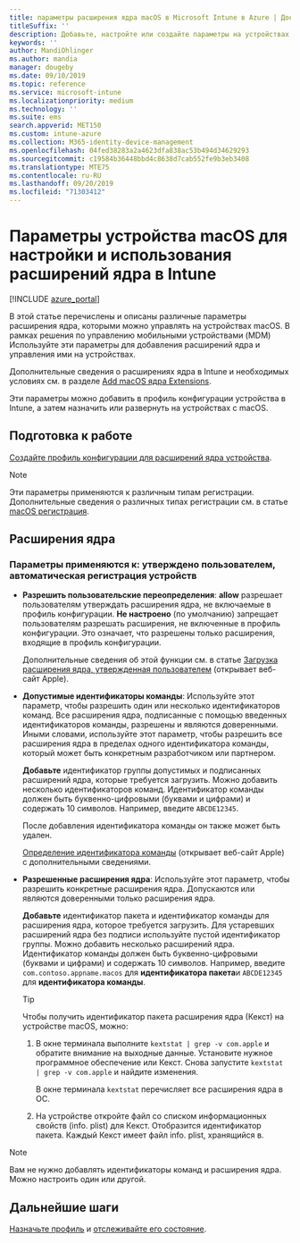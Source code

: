 ```yaml
---
title: параметры расширения ядра macOS в Microsoft Intune в Azure | Документация Майкрософт
titleSuffix: ''
description: Добавьте, настройте или создайте параметры на устройствах macOS для использования расширений ядра. Кроме того, разрешите пользователям переопределять утвержденные расширения, разрешить все расширения из идентификатора команды или разрешить определенные расширения или приложения в Microsoft Intune.
keywords: ''
author: MandiOhlinger
ms.author: mandia
manager: dougeby
ms.date: 09/10/2019
ms.topic: reference
ms.service: microsoft-intune
ms.localizationpriority: medium
ms.technology: ''
ms.suite: ems
search.appverid: MET150
ms.custom: intune-azure
ms.collection: M365-identity-device-management
ms.openlocfilehash: 04fed38283a2a4623dfa838ac53b494d34629293
ms.sourcegitcommit: c19584b36448bbd4c8638d7cab552fe9b3eb3408
ms.translationtype: MTE75
ms.contentlocale: ru-RU
ms.lasthandoff: 09/20/2019
ms.locfileid: "71303412"
---
```

# <a name="macos-device-settings-to-configure-and-use-kernel-extensions-in-intune"></a>Параметры устройства macOS для настройки и использования расширений ядра в Intune

[!INCLUDE [azure_portal](./includes/azure_portal.md)]

В этой статье перечислены и описаны различные параметры расширения ядра, которыми можно управлять на устройствах macOS. В рамках решения по управлению мобильными устройствами (MDM) Используйте эти параметры для добавления расширений ядра и управления ими на устройствах.

Дополнительные сведения о расширениях ядра в Intune и необходимых условиях см. в разделе [Add macOS ядра Extensions](kernel-extensions-overview-macos.md).

Эти параметры можно добавить в профиль конфигурации устройства в Intune, а затем назначить или развернуть на устройствах c macOS.

## <a name="before-you-begin"></a>Подготовка к работе

[Создайте профиль конфигурации для расширений ядра устройства](kernel-extensions-overview-macos.md).

> [!NOTE]
> Эти параметры применяются к различным типам регистрации. Дополнительные сведения о различных типах регистрации см. в статье [macOS регистрация](macos-enroll.md).

## <a name="kernel-extensions"></a>Расширения ядра

### <a name="settings-apply-to-user-approved-automated-device-enrollment"></a>Параметры применяются к: утверждено пользователем, автоматическая регистрация устройств

- **Разрешить пользовательские переопределения**: **allow** разрешает пользователям утверждать расширения ядра, не включаемые в профиль конфигурации. **Не настроено** (по умолчанию) запрещает пользователям разрешать расширения, не включенные в профиль конфигурации. Это означает, что разрешены только расширения, входящие в профиль конфигурации.

  Дополнительные сведения об этой функции см. в статье [Загрузка расширения ядра, утвержденная пользователем](https://developer.apple.com/library/archive/technotes/tn2459/_index.html) (открывает веб-сайт Apple).

- **Допустимые идентификаторы команды**: Используйте этот параметр, чтобы разрешить один или несколько идентификаторов команд. Все расширения ядра, подписанные с помощью введенных идентификаторов команды, разрешены и являются доверенными. Иными словами, используйте этот параметр, чтобы разрешить все расширения ядра в пределах одного идентификатора команды, который может быть конкретным разработчиком или партнером.

  **Добавьте** идентификатор группы допустимых и подписанных расширений ядра, которые требуется загрузить. Можно добавить несколько идентификаторов команд. Идентификатор команды должен быть буквенно-цифровыми (буквами и цифрами) и содержать 10 символов. Например, введите `ABCDE12345`.

  После добавления идентификатора команды он также может быть удален.

  [Определение идентификатора команды](https://help.apple.com/developer-account/#/dev55c3c710c) (открывает веб-сайт Apple) с дополнительными сведениями.

- **Разрешенные расширения ядра**: Используйте этот параметр, чтобы разрешить конкретные расширения ядра. Допускаются или являются доверенными только расширения ядра. 

  **Добавьте** идентификатор пакета и идентификатор команды для расширения ядра, которое требуется загрузить. Для устаревших расширений ядра без подписи используйте пустой идентификатор группы. Можно добавить несколько расширений ядра. Идентификатор команды должен быть буквенно-цифровыми (буквами и цифрами) и содержать 10 символов. Например, введите `com.contoso.appname.macos` для **идентификатора пакета**и `ABCDE12345` для **идентификатора команды**.

  > [!TIP]
  > Чтобы получить идентификатор пакета расширения ядра (Кекст) на устройстве macOS, можно:
  >
  > 1. В окне терминала выполните `kextstat | grep -v com.apple` и обратите внимание на выходные данные. Установите нужное программное обеспечение или Кекст. Снова запустите `kextstat | grep -v com.apple` и найдите изменения.
  >
  >    В окне терминала `kextstat` перечисляет все расширения ядра в ОС. 
  >
  > 2. На устройстве откройте файл со списком информационных свойств (info. plist) для Кекст. Отобразится идентификатор пакета. Каждый Кекст имеет файл info. plist, хранящийся в. 

> [!NOTE]
> Вам не нужно добавлять идентификаторы команд и расширения ядра. Можно настроить один или другой.

## <a name="next-steps"></a>Дальнейшие шаги

[Назначьте профиль](device-profile-assign.md) и [отслеживайте его состояние](device-profile-monitor.md).
